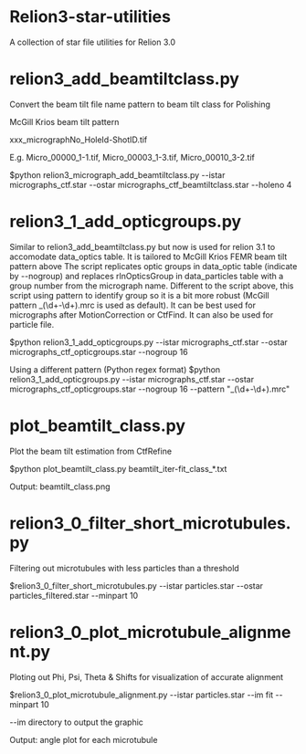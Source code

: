 # Relion3-star-utilities
A collection of star file utilities for Relion 3.0


# relion3_add_beamtiltclass.py
Convert the beam tilt file name pattern to beam tilt class for Polishing

McGill Krios beam tilt pattern

  xxx_micrographNo_HoleId-ShotID.tif
 
  E.g. Micro_00000_1-1.tif, Micro_00003_1-3.tif, Micro_00010_3-2.tif

$python relion3_micrograph_add_beamtiltclass.py --istar micrographs_ctf.star --ostar micrographs_ctf_beamtiltclass.star --holeno 4

# relion3_1_add_opticgroups.py
Similar to relion3_add_beamtiltclass.py but now is used for relion 3.1 to accomodate data_optics table.
It is tailored to McGill Krios FEMR beam tilt pattern above
The script replicates optic groups in data_optic table (indicate by --nogroup) and replaces rlnOpticsGroup in data_particles table with a group number from the micrograph name. Different to the script above, this script using pattern to identify group so it is a bit more robust (McGill pattern _(\d+-\d+).mrc is used as default). It can be best used for micrographs after MotionCorrection or CtfFind. It can also be used for particle file.

$python relion3_1_add_opticgroups.py --istar micrographs_ctf.star --ostar micrographs_ctf_opticgroups.star --nogroup 16

Using a different pattern (Python regex format)
$python relion3_1_add_opticgroups.py --istar micrographs_ctf.star --ostar micrographs_ctf_opticgroups.star --nogroup 16 --pattern "_(\d+-\d+).mrc"


# plot_beamtilt_class.py
Plot the beam tilt estimation from CtfRefine

$python plot_beamtilt_class.py beamtilt_iter-fit_class_*.txt

Output: beamtilt_class.png

# relion3_0_filter_short_microtubules.py
Filtering out microtubules with less particles than a threshold

$relion3_0_filter_short_microtubules.py --istar particles.star --ostar particles_filtered.star --minpart 10


# relion3_0_plot_microtubule_alignment.py
Ploting out Phi, Psi, Theta & Shifts for visualization of accurate alignment

$relion3_0_plot_microtubule_alignment.py --istar particles.star --im fit --minpart 10

--im directory to output the graphic

Output: angle plot for each microtubule


